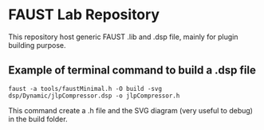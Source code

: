 # FAUST Lab Repository

This repository host generic FAUST .lib and .dsp file, mainly for plugin building purpose.

## Example of terminal command to build a .dsp file

    faust -a tools/faustMinimal.h -O build -svg dsp/Dynamic/jlpCompressor.dsp -o jlpCompressor.h

This command create a .h file and the SVG diagram (very useful to debug) in the build folder.